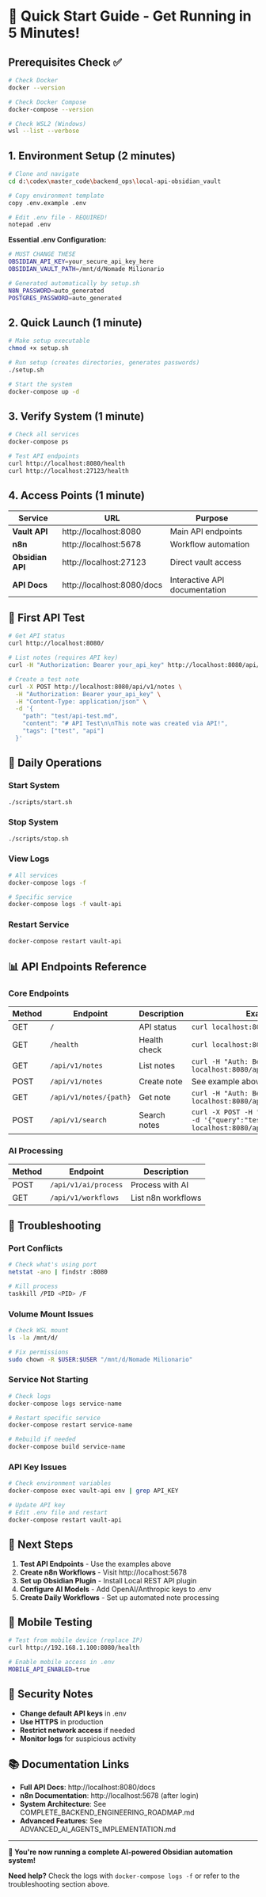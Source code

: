 # 🚀 Quick Start Guide - Get Running in 5 Minutes!

## Prerequisites Check ✅

```bash
# Check Docker
docker --version

# Check Docker Compose
docker-compose --version

# Check WSL2 (Windows)
wsl --list --verbose
```

## 1. Environment Setup (2 minutes)

```bash
# Clone and navigate
cd d:\codex\master_code\backend_ops\local-api-obsidian_vault

# Copy environment template
copy .env.example .env

# Edit .env file - REQUIRED!
notepad .env
```

**Essential .env Configuration:**
```bash
# MUST CHANGE THESE
OBSIDIAN_API_KEY=your_secure_api_key_here
OBSIDIAN_VAULT_PATH=/mnt/d/Nomade Milionario

# Generated automatically by setup.sh
N8N_PASSWORD=auto_generated
POSTGRES_PASSWORD=auto_generated
```

## 2. Quick Launch (1 minute)

```bash
# Make setup executable
chmod +x setup.sh

# Run setup (creates directories, generates passwords)
./setup.sh

# Start the system
docker-compose up -d
```

## 3. Verify System (1 minute)

```bash
# Check all services
docker-compose ps

# Test API endpoints
curl http://localhost:8080/health
curl http://localhost:27123/health
```

## 4. Access Points (1 minute)

| Service | URL | Purpose |
|---------|-----|---------|
| **Vault API** | http://localhost:8080 | Main API endpoints |
| **n8n** | http://localhost:5678 | Workflow automation |
| **Obsidian API** | http://localhost:27123 | Direct vault access |
| **API Docs** | http://localhost:8080/docs | Interactive API documentation |

## 🎯 First API Test

```bash
# Get API status
curl http://localhost:8080/

# List notes (requires API key)
curl -H "Authorization: Bearer your_api_key" http://localhost:8080/api/v1/notes

# Create a test note
curl -X POST http://localhost:8080/api/v1/notes \
  -H "Authorization: Bearer your_api_key" \
  -H "Content-Type: application/json" \
  -d '{
    "path": "test/api-test.md",
    "content": "# API Test\n\nThis note was created via API!",
    "tags": ["test", "api"]
  }'
```

## 🔧 Daily Operations

### Start System
```bash
./scripts/start.sh
```

### Stop System
```bash
./scripts/stop.sh
```

### View Logs
```bash
# All services
docker-compose logs -f

# Specific service
docker-compose logs -f vault-api
```

### Restart Service
```bash
docker-compose restart vault-api
```

## 📊 API Endpoints Reference

### Core Endpoints

| Method | Endpoint | Description | Example |
|--------|----------|-------------|---------|
| GET | `/` | API status | `curl localhost:8080/` |
| GET | `/health` | Health check | `curl localhost:8080/health` |
| GET | `/api/v1/notes` | List notes | `curl -H "Auth: Bearer key" localhost:8080/api/v1/notes` |
| POST | `/api/v1/notes` | Create note | See example above |
| GET | `/api/v1/notes/{path}` | Get note | `curl -H "Auth: Bearer key" localhost:8080/api/v1/notes/test.md` |
| POST | `/api/v1/search` | Search notes | `curl -X POST -H "Auth: Bearer key" -d '{"query":"test"}' localhost:8080/api/v1/search` |

### AI Processing

| Method | Endpoint | Description |
|--------|----------|-------------|
| POST | `/api/v1/ai/process` | Process with AI |
| GET | `/api/v1/workflows` | List n8n workflows |

## 🐛 Troubleshooting

### Port Conflicts
```bash
# Check what's using port
netstat -ano | findstr :8080

# Kill process
taskkill /PID <PID> /F
```

### Volume Mount Issues
```bash
# Check WSL mount
ls -la /mnt/d/

# Fix permissions
sudo chown -R $USER:$USER "/mnt/d/Nomade Milionario"
```

### Service Not Starting
```bash
# Check logs
docker-compose logs service-name

# Restart specific service
docker-compose restart service-name

# Rebuild if needed
docker-compose build service-name
```

### API Key Issues
```bash
# Check environment variables
docker-compose exec vault-api env | grep API_KEY

# Update API key
# Edit .env file and restart
docker-compose restart vault-api
```

## 🔄 Next Steps

1. **Test API Endpoints** - Use the examples above
2. **Create n8n Workflows** - Visit http://localhost:5678
3. **Set up Obsidian Plugin** - Install Local REST API plugin
4. **Configure AI Models** - Add OpenAI/Anthropic keys to .env
5. **Create Daily Workflows** - Set up automated note processing

## 📱 Mobile Testing

```bash
# Test from mobile device (replace IP)
curl http://192.168.1.100:8080/health

# Enable mobile access in .env
MOBILE_API_ENABLED=true
```

## 🔐 Security Notes

- **Change default API keys** in .env
- **Use HTTPS** in production
- **Restrict network access** if needed
- **Monitor logs** for suspicious activity

## 📚 Documentation Links

- **Full API Docs**: http://localhost:8080/docs
- **n8n Documentation**: http://localhost:5678 (after login)
- **System Architecture**: See COMPLETE_BACKEND_ENGINEERING_ROADMAP.md
- **Advanced Features**: See ADVANCED_AI_AGENTS_IMPLEMENTATION.md

---

**🎉 You're now running a complete AI-powered Obsidian automation system!**

**Need help?** Check the logs with `docker-compose logs -f` or refer to the troubleshooting section above.